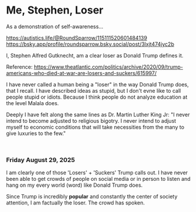 # Me, Stephen, Loser

As a demonstration of self-awareness...

https://autistics.life/@RoundSparrow/115111520601484139    
https://bsky.app/profile/roundsparrow.bsky.social/post/3lxjt474jyc2b   

I, Stephen Alfred Gutknecht, am a clear loser as Donald Trump defines it.

Reference: https://www.theatlantic.com/politics/archive/2020/09/trump-americans-who-died-at-war-are-losers-and-suckers/615997/

I have never called a human being a "loser" in the way Donald Trump does, that I recall. I have described ideas as stupid, but I don't evne like to call people stupid or idiots. Because I think people do not analyze education at the level Malala does. 

Deeply I have felt along the same lines as Dr. Martin Luther King Jr: "I never intend to become adjusted to religious bigotry. I never intend to adjust myself to economic conditions that will take necessities from the many to give luxuries to the few."

&nbsp;

### Friday August 29, 2025

I am clearly one of those 'Losers' + 'Suckers' Trump calls out. I have never been able to get crowds of people on social media or in person to listen and hang on my every world (word) like Donald Trump does.

Since Trump is incredibly **popular** and constantly the center of society attention, I am factually the loser. The crowd has spoken.
